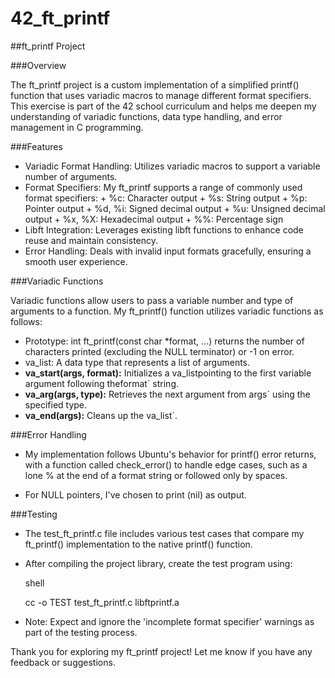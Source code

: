 # 42_ft_printf

##ft_printf Project

###Overview

The ft_printf project is a custom implementation of a simplified printf() function that uses variadic macros to manage different format specifiers. This exercise is part of the 42 school curriculum and helps me deepen my understanding of variadic functions, data type handling, and error management in C programming.

###Features

+ Variadic Format Handling: Utilizes variadic macros to support a variable number of arguments.
+ Format Specifiers: My ft_printf supports a range of commonly used format specifiers:
        + %c: Character output
        + %s: String output
        + %p: Pointer output
        + %d, %i: Signed decimal output
        + %u: Unsigned decimal output
        + %x, %X: Hexadecimal output
        + %%: Percentage sign
+ Libft Integration: Leverages existing libft functions to enhance code reuse and maintain consistency.
+ Error Handling: Deals with invalid input formats gracefully, ensuring a smooth user experience.

###Variadic Functions

Variadic functions allow users to pass a variable number and type of arguments to a function. My ft_printf() function utilizes variadic functions as follows:

+ Prototype: int ft_printf(const char *format, ...) returns the number of characters printed (excluding the NULL terminator) or -1 on error.
+ va_list: A data type that represents a list of arguments.
+ **va_start(args, format):** Initializes a va_listpointing to the first variable argument following theformat` string.
+ **va_arg(args, type):** Retrieves the next argument from args` using the specified type.
+ **va_end(args):** Cleans up the va_list`.

###Error Handling

+ My implementation follows Ubuntu's behavior for printf() error returns, with a function called check_error() to handle edge cases, such as a lone % at the end of a format string or followed only by spaces.

+ For NULL pointers, I've chosen to print (nil) as output.

###Testing

+ The test_ft_printf.c file includes various test cases that compare my ft_printf() implementation to the native printf() function.
+ After compiling the project library, create the test program using:

    shell

    cc -o TEST test_ft_printf.c libftprintf.a

+ Note: Expect and ignore the 'incomplete format specifier' warnings as part of the testing process.

Thank you for exploring my ft_printf project! Let me know if you have any feedback or suggestions.
